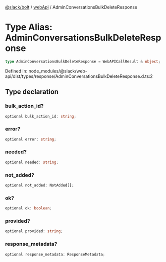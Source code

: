 [@slack/bolt](../../../../index.md) / [webApi](../index.md) / AdminConversationsBulkDeleteResponse

# Type Alias: AdminConversationsBulkDeleteResponse

```ts
type AdminConversationsBulkDeleteResponse = WebAPICallResult & object;
```

Defined in: node\_modules/@slack/web-api/dist/types/response/AdminConversationsBulkDeleteResponse.d.ts:2

## Type declaration

### bulk\_action\_id?

```ts
optional bulk_action_id: string;
```

### error?

```ts
optional error: string;
```

### needed?

```ts
optional needed: string;
```

### not\_added?

```ts
optional not_added: NotAdded[];
```

### ok?

```ts
optional ok: boolean;
```

### provided?

```ts
optional provided: string;
```

### response\_metadata?

```ts
optional response_metadata: ResponseMetadata;
```
